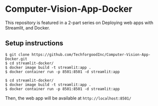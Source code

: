 # Computer-Vision-App-Docker

This repository is featured in a 2-part series on Deploying web apps with Streamlit, and Docker.


## Setup instructions

```
$ git clone https://github.com/TechforgoodInc/Computer-Vision-App-Docker.git
$ cd streamlit-docker/
$ docker image build -t streamlit:app .
$ docker container run -p 8501:8501 -d streamlit:app

$ cd streamlit-docker/
$ docker image build -t streamlit:app .
$ docker container run -p 8501:8501 -d streamlit:app
```
Then, the web app will be available at ```http://localhost:8501/```

